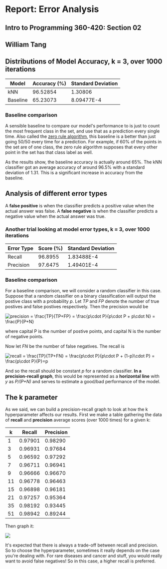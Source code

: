 # Report: Error Analysis
## Intro to Programming 360-420: Section 02
## William Tang

## Distributions of Model Accuracy, k = 3, over 1000 iterations

| Model      | Accuracy (%)  | Standard Deviation |
| ---------- | ------------- | ------------------ |
| kNN        | 96.52854      | 1.30806            |
| Baseline   | 65.23073      | 8.09477E-4         |

### Baseline comparison
  A sensible baseline to compare our model's performance to is just to count the most frequent class in the set, and use that as a prediction every single time. Also called the [zero rule algorithm](https://machinelearningcatalogue.com/algorithm/alg_zero-rule.html), this baseline is a better than just going 50/50 every time for a prediction. For example, if 60% of the points in the set are of one class, the zero rule algorithm supposes that every other point in the set has that class label as well.
  
  As the results show, the baseline accuracy is actually around 65%. The kNN classifier got an average accuracy of around 96.5% with a standard deviation of 1.31. This is a significant increase in accuracy from the baseline.
  
## Analysis of different error types
  A **false positive** is when the classifier predicts a positive value when the actual answer was false. A **false negative** is when the classifier predicts a negative value when the actual answer was true.

### Another trial looking at model error types, k = 3, over 1000 iterations
  
| Error Type | Score    (%)  | Standard Deviation |
| ---------- | ------------- | ------------------ |
| Recall     | 96.8955       | 1.83488E-4         |
| Precision  | 97.6475       | 1.49401E-4         |

### Baseline comparison

For a baseline comparison, we will consider a random classifier in this case. Suppose that a random classifier on a binary classification will output the postive class with a probability *p*. Let *TP* and *FP* denote the number of true postives and false postives respectively. Then the precision would be

<img src="https://latex.codecogs.com/gif.latex?precision&space;=&space;\frac{TP}{TP&plus;FP}&space;=&space;\frac{p\cdot&space;P}{p\cdot&space;P&space;&plus;&space;p\cdot&space;N}&space;=&space;\frac{P}{P&plus;N}" title="precision = \frac{TP}{TP+FP} = \frac{p\cdot P}{p\cdot P + p\cdot N} = \frac{P}{P+N}" />

where capital P is the number of postive points, and capital N is the number of negative points.

Now let *FN* be the number of false negatives. The recall is

<img src="https://latex.codecogs.com/gif.latex?recall&space;=&space;\frac{TP}{TP&plus;FN}&space;=&space;\frac{p\cdot&space;P}{p\cdot&space;P&space;&plus;&space;(1-p)\cdot&space;P}&space;=&space;\frac{p\cdot&space;P}{P}=p" title="recall = \frac{TP}{TP+FN} = \frac{p\cdot P}{p\cdot P + (1-p)\cdot P} = \frac{p\cdot P}{P}=p" />

And so the recall should be constant *p* for a random classifier. **In a precision-recall graph**, this would be represented as a **horizontal line** with *y* as *P/(P+N)* and serves to estimate a good/bad performance of the model.

## The k parameter

As we said, we can build a precision-recall graph to look at how the k hyperparameter affects our results. First we make a table gathering the data of **recall** and **precision** average scores (over 1000 times) for a given k:

| k          | Recall        | Precision          |
| ---------- | ------------- | ------------------ |
| 1          | 0.97901       | 0.98290            |
| 3          | 0.96931       | 0.97684            |
| 5          | 0.96592       | 0.97292            |
| 7          | 0.96711       | 0.96941            |
| 9          | 0.96666       | 0.96670            |
| 11         | 0.96778       | 0.96463            |
| 15         | 0.96898       | 0.96181            |
| 21         | 0.97257       | 0.95364            |
| 35         | 0.98192       | 0.93445            |
| 51         | 0.98942       | 0.89244            |

Then graph it:


<img src="https://docs.google.com/spreadsheets/d/e/2PACX-1vTb1e3_07DDH_Cl5FtOUwRuyU-fBdoozHl5d0939yAvUuprk8EsEAFHFy5IB6ImqXY51znd6EQ8wTRD/pubchart?oid=1234554255&amp;format=image">

It's expected that there is always a trade-off between recall and precision. So to choose the hyperparameter, sometimes it really depends on the case you're dealing with. For rare diseases and cancer and stuff, you would really want to avoid false negatives! So in this case, a higher recall is preferred.

